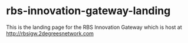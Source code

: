 rbs-innovation-gateway-landing
==============================

This is the landing page for the RBS Innovation Gateway which is host at http://rbsigw.2degreesnetwork.com
